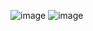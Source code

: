 ![image](https://github.com/ariis11/React-Projects/assets/47053735/d99e1f3d-57d3-431a-a026-971f8078af67)
![image](https://github.com/ariis11/React-Projects/assets/47053735/5bc755a9-93e8-4858-a932-65d9a4522365)
